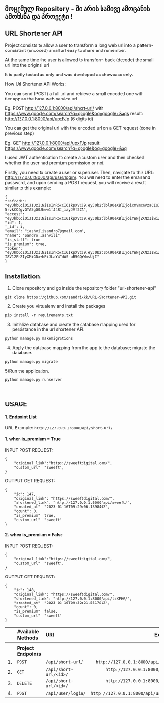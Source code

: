 ## მოცემულ Repository - ში არის სამივე ამოცანის ამოხსნა და პროექტი ! 




## URL Shortener API

Project consists to allow a user to transform a long web url into a pattern-consistent (encoded) small url easy to share and remember.

At the same time the user is allowed to transform back (decode) the small url into the original url

It is partly tested as only and was developed as showcase only.

How Url Shortener API Works:

You can send (POST) a full url and retrieve a small encoded one with tier.app as the base web service url.


Eg. POST http://127.0.0.1:8000/api/short-url/ with https://www.google.com/search?q=google&oq=google+&aqs result: http://127.0.0.1:8000/api/upxFJp (6 digits id)

You can get the original url with the encoded url on a GET request (done in previous step)

Eg. GET http://127.0.0.1:8000/api/upxFJp result: https://www.google.com/search?q=google&oq=google+&aq

I used JWT authentication to create a custom user and then checked whether the user had premium permission or not.
 
Firstly, you need to create a user or superuser. Then, navigate to this URL: http://127.0.0.1:8000/api/user/login/. You will need to enter the email and password, and upon sending a POST request, you will receive a result similar to this example:
<br />
```
{
"refresh": "eyJhbGciOiJIUzI1NiIsInR5cCI6IkpXVCJ9.eyJ0b2tlbl90eXBlIjoicmVmcmVzaCIsImV4cCI6MTY3OTA0NTA2NywiaWF0IjoxNjc4OTU4NjY3LCJqdGkiOiI2NmJiZmJhNjg4NDk0OTc4OGYxZGJhYjdlZWMzZDczNyIsInVzZXJfaWQiOjF9.XNrsZG-5rvkCO4gvGTA5gG0Jhww1fJ48I_iayJVf2CA",
"access": "eyJhbGciOiJIUzI1NiIsInR5cCI6IkpXVCJ9.eyJ0b2tlbl90eXBlIjoiYWNjZXNzIiwiZXhwIjoxNjgxNTUwNjY3LCJpYXQiOjE2Nzg5NTg2NjcsImp0aSI6ImIxZDgzYzAzOWM2MTRhODA4ZGZjNGQxOTg1M2I5OTJmIiwidXNlcl9pZCI6MX0.eDr7eijdjMUV8Ftvfc07sOu1GWK8MSthSFYCcd6j48k",
"id": 1,
"_id": 1,
"email": "iashvilisandro7@gmail.com",
"name": "Sandro Iashvili",
"is_staff": true,
"is_premium": true,
"token": "eyJhbGciOiJIUzI1NiIsInR5cCI6IkpXVCJ9.eyJ0b2tlbl90eXBlIjoiYWNjZXNzIiwiZXhwIjoxNjgxNTUwNjY3LCJpYXQiOjE2Nzg5NTg2NjcsImp0aSI6IjNkZGI1NDA0ZDAyYjQzMTg4MDcwYmM5MDQxZDIxM2FkIiwidXNlcl9pZCI6MX0.-I8V12PhZIyXMiGDxvhPiJLaY4TdAS-uB5GQYWmsUjI"
}
```

## Installation:
1) Clone repository and go inside the repository folder "url-shortener-api"

```
git clone https://github.com/sandrikkk/URL-Shortener-API.git
```

2) Create you virtualenv and install the packages

```
pip install -r requirements.txt
```

3) Initialize database and create the database mapping used for persistance in the url shortener API.

```
python manage.py makemigrations
```

4) Apply the database mapping from the app to the database; migrate the database.

```
python manage.py migrate
```

5)Run the application.
```
python manage.py runserver
```

<br>

## USAGE
#### 1. Endpoint List

URL Example: `http://127.0.0.1:8000/api/short-url/`

#### 1. when is_premium = True

INPUT POST REQUEST:
```
{
    "original_link":"https://sweeftdigital.com/",
    "custom_url": "sweeft",
}
```

OUTPUT GET REQUEST:
```
{
    "id": 147,
    "original_link": "https://sweeftdigital.com/",
    "shortened_link": "http://127.0.0.1:8000/api/sweeft/",
    "created_at": "2023-03-16T09:29:06.139840Z",
    "count": 0,
    "is_premium": true,
    "custom_url": "sweeft"
}
```

#### 2. when is_premium = False

INPUT POST REQUEST:
```
{
    "original_link":"https://sweeftdigital.com/",
    "custom_url": "sweeft",
}
```

OUTPUT GET REQUEST:
```
{
    "id": 148,
    "original_link": "https://sweeftdigital.com/",
    "shortened_link": "http://127.0.0.1:8000/api/tzXFHV/",
    "created_at": "2023-03-16T09:32:21.551781Z",
    "count": 0,
    "is_premium": false,
    "custom_url": "sweeft"
}
```


| | Available Methods | URI | Example URL |
| -: | :- | :- | -: |
| | | | |
| | **Project Endpoints** | | |
| 1. | `POST` | `/api/short-url/` | `http://127.0.0.1:8000/api/short-url/` |
| 2. | `GET`  | `/api/short-url/<id>/` | `http://127.0.0.1:8000/api/short-url/<id>/` |
| 3. | `DELETE`  | `/api/short-url/<id>/` | `http://127.0.0.1:8000/api/short-url/<id>` |
| 4. | `POST`  | `/api/user/login/` | `http://127.0.0.1:8000/api/user/login/>` |


<br>
